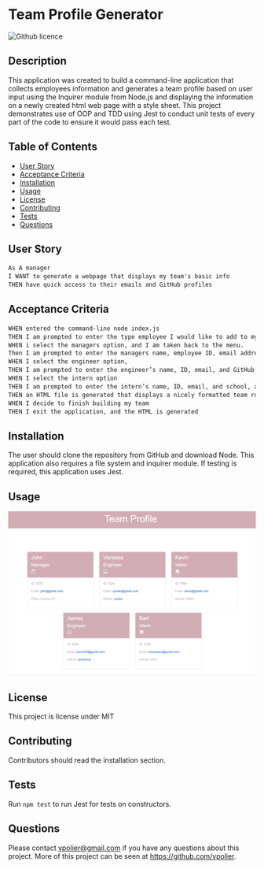 # Team Profile Generator 
![Github licence](http://img.shields.io/badge/license-MIT-blue.svg)

## Description 
This application was created to build a command-line application that collects employees information and generates a team profile based on user input using the Inquirer module from Node.js and displaying the information on a newly created html web page with a style sheet. This project demonstrates use of OOP and TDD using Jest to conduct unit tests of every part of the code to ensure it would pass each test. 

## Table of Contents
* [User Story](#user-story)
* [Acceptance Criteria](#acceptance-criteria)
* [Installation](#installation)
* [Usage](#usage)
* [License](#license)
* [Contributing](#contributing)
* [Tests](#tests)
* [Questions](#questions)

## User Story

```md
As A manager
I WANT to generate a webpage that displays my team's basic info
THEN have quick access to their emails and GitHub profiles
```

## Acceptance Criteria

```md
WHEN entered the command-line node index.js 
THEN I am prompted to enter the type employee I would like to add to my team. I am presented with a menu with the option to add an engineer or an intern or to finish building my team.
WHEN i select the managers option, and I am taken back to the menu.
Then I am prompted to enter the managers name, employee ID, email address, and office number,and I am taken back to the menu. 
WHEN I select the engineer option, 
THEN I am prompted to enter the engineer’s name, ID, email, and GitHub username, and I am taken back to the menu
WHEN I select the intern option
THEN I am prompted to enter the intern’s name, ID, email, and school, and I am taken back to the menu
THEN an HTML file is generated that displays a nicely formatted team roster based on user input
WHEN I decide to finish building my team
THEN I exit the application, and the HTML is generated
```

## Installation 
The user should clone the repository from GitHub and download Node. This application also requires a file system and inquirer module. If testing is required, this application uses Jest. 

## Usage 
![alt text](images/application-image.jpg)

## License 
This project is license under MIT

## Contributing 
Contributors should read the installation section. 

## Tests
Run `npm test` to run Jest for tests on constructors. 

## Questions
Please contact vpolier@gmail.com if you have any questions about this project. More of this project can be seen at https://github.com/vpolier.